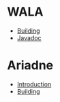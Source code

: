 # WALA

* [Building](./building.md) 
* [Javadoc](./javadoc.md)

# Ariadne

* [Introduction](./ariadne.md)
* [Building](./ariadne_building.md) 
